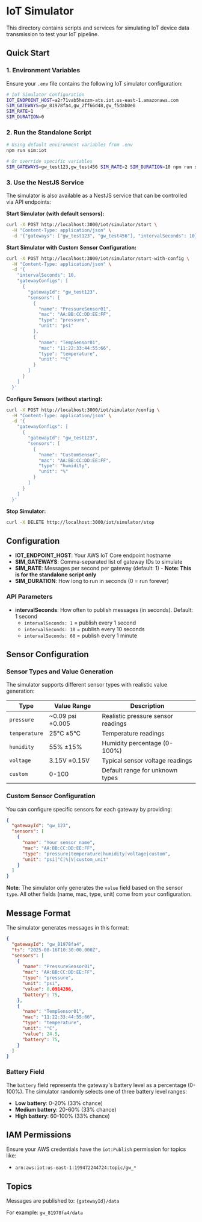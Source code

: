 # IoT Simulator

This directory contains scripts and services for simulating IoT device data transmission to test your IoT pipeline.

## Quick Start

### 1. Environment Variables

Ensure your `.env` file contains the following IoT simulator configuration:

```bash
# IoT Simulator Configuration
IOT_ENDPOINT_HOST=a2r71vab5hezzm-ats.iot.us-east-1.amazonaws.com
SIM_GATEWAYS=gw_81978fa4,gw_2ff66d48,gw_f5dab0e0
SIM_RATE=1
SIM_DURATION=0
```

### 2. Run the Standalone Script

```bash
# Using default environment variables from .env
npm run sim:iot

# Or override specific variables
SIM_GATEWAYS=gw_test123,gw_test456 SIM_RATE=2 SIM_DURATION=10 npm run sim:iot
```

### 3. Use the NestJS Service

The simulator is also available as a NestJS service that can be controlled via API endpoints:

**Start Simulator (with default sensors):**
```bash
curl -X POST http://localhost:3000/iot/simulator/start \
  -H "Content-Type: application/json" \
  -d '{"gateways": ["gw_test123", "gw_test456"], "intervalSeconds": 10}'
```

**Start Simulator with Custom Sensor Configuration:**
```bash
curl -X POST http://localhost:3000/iot/simulator/start-with-config \
  -H "Content-Type: application/json" \
  -d '{
    "intervalSeconds": 10,
    "gatewayConfigs": [
      {
        "gatewayId": "gw_test123",
        "sensors": [
          {
            "name": "PressureSensor01",
            "mac": "AA:BB:CC:DD:EE:FF",
            "type": "pressure",
            "unit": "psi"
          },
          {
            "name": "TempSensor01",
            "mac": "11:22:33:44:55:66",
            "type": "temperature",
            "unit": "°C"
          }
        ]
      }
    ]
  }'
```

**Configure Sensors (without starting):**
```bash
curl -X POST http://localhost:3000/iot/simulator/config \
  -H "Content-Type: application/json" \
  -d '{
    "gatewayConfigs": [
      {
        "gatewayId": "gw_test123",
        "sensors": [
          {
            "name": "CustomSensor",
            "mac": "AA:BB:CC:DD:EE:FF",
            "type": "humidity",
            "unit": "%"
          }
        ]
      }
    ]
  }'
```

**Stop Simulator:**
```bash
curl -X DELETE http://localhost:3000/iot/simulator/stop
```

## Configuration

- **IOT_ENDPOINT_HOST**: Your AWS IoT Core endpoint hostname
- **SIM_GATEWAYS**: Comma-separated list of gateway IDs to simulate
- **SIM_RATE**: Messages per second per gateway (default: 1) - **Note: This is for the standalone script only**
- **SIM_DURATION**: How long to run in seconds (0 = run forever)

### API Parameters

- **intervalSeconds**: How often to publish messages (in seconds). Default: 1 second
  - `intervalSeconds: 1` = publish every 1 second
  - `intervalSeconds: 10` = publish every 10 seconds
  - `intervalSeconds: 60` = publish every 1 minute

## Sensor Configuration

### Sensor Types and Value Generation

The simulator supports different sensor types with realistic value generation:

| Type | Value Range | Description |
|------|-------------|-------------|
| `pressure` | ~0.09 psi ±0.005 | Realistic pressure sensor readings |
| `temperature` | 25°C ±5°C | Temperature readings |
| `humidity` | 55% ±15% | Humidity percentage (0-100%) |
| `voltage` | 3.15V ±0.15V | Typical sensor voltage readings |
| `custom` | 0-100 | Default range for unknown types |

### Custom Sensor Configuration

You can configure specific sensors for each gateway by providing:

```json
{
  "gatewayId": "gw_123",
  "sensors": [
    {
      "name": "Your sensor name",
      "mac": "AA:BB:CC:DD:EE:FF",
      "type": "pressure|temperature|humidity|voltage|custom",
      "unit": "psi|°C|%|V|custom_unit"
    }
  ]
}
```

**Note**: The simulator only generates the `value` field based on the sensor `type`. All other fields (name, mac, type, unit) come from your configuration.

## Message Format

The simulator generates messages in this format:

```json
{
  "gatewayId": "gw_81978fa4",
  "ts": "2025-08-16T10:30:00.000Z",
  "sensors": [
    {
      "name": "PressureSensor01",
      "mac": "AA:BB:CC:DD:EE:FF",
      "type": "pressure",
      "unit": "psi",
      "value": 0.0914286,
      "battery": 75,
    },
    {
      "name": "TempSensor01",
      "mac": "11:22:33:44:55:66",
      "type": "temperature",
      "unit": "°C",
      "value": 24.5,
      "battery": 75,
    }
  ]
}
```

### Battery Field

The `battery` field represents the gateway's battery level as a percentage (0-100%). The simulator randomly selects one of three battery level ranges:

- **Low battery**: 0-20% (33% chance)
- **Medium battery**: 20-60% (33% chance)  
- **High battery**: 60-100% (33% chance)

## IAM Permissions

Ensure your AWS credentials have the `iot:Publish` permission for topics like:
- `arn:aws:iot:us-east-1:199472244724:topic/gw_*`

## Topics

Messages are published to: `{gatewayId}/data`

For example: `gw_81978fa4/data`
